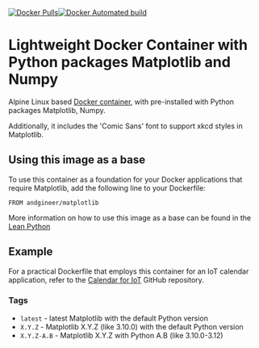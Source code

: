 [![Docker Pulls](https://img.shields.io/docker/pulls/andgineer/matplotlib.svg)](https://hub.docker.com/r/andgineer/matplotlib/)[![Docker Automated build](https://img.shields.io/docker/image-size/andgineer/matplotlib)](https://hub.docker.com/r/andgineer/matplotlib)

# Lightweight Docker Container with Python packages Matplotlib and Numpy

Alpine Linux based [Docker container](https://cloud.docker.com/repository/docker/andgineer/matplotlib), 
with pre-installed with Python packages Matplotlib, Numpy.

Additionally, it includes the 'Comic Sans' font to support xkcd styles in Matplotlib.

## Using this image as a base

To use this container as a foundation for your Docker applications 
that require Matplotlib, add the following line to your Dockerfile:

    FROM andgineer/matplotlib

More information on how to use this image as a base can be found in the 
[Lean Python](https://github.com/andgineer/docker-lean-python?tab=readme-ov-file#using-this-image-as-a-base)

## Example

For a practical Dockerfile that employs this container for an IoT calendar application, 
refer to the [Calendar for IoT](https://github.com/andgineer/docker-iot-calendar) GitHub repository.

### Tags

* `latest` - latest Matplotlib with the default Python version
* `X.Y.Z` - Matplotlib X.Y.Z (like 3.10.0) with the default Python version
* `X.Y.Z-A.B` - Matplotlib X.Y.Z with Python A.B (like 3.10.0-3.12) 
